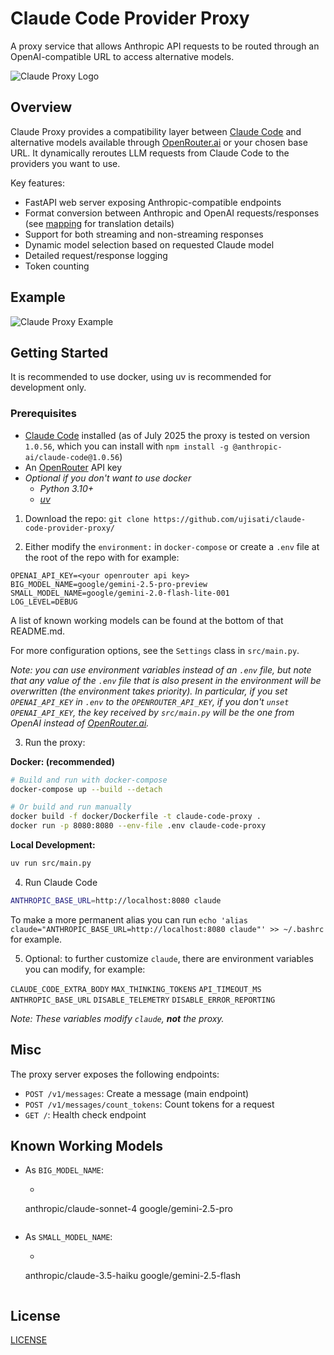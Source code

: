 # Claude Code Provider Proxy

A proxy service that allows Anthropic API requests to be routed through an OpenAI-compatible URL to access alternative models.

![Claude Proxy Logo](docs/cover.png)

## Overview

Claude Proxy provides a compatibility layer between [Claude Code](https://github.com/anthropics/claude-code) and alternative models available through [OpenRouter.ai](https://openrouter.ai/) or your chosen base URL. It dynamically reroutes LLM requests from Claude Code to the providers you want to use.

Key features:

- FastAPI web server exposing Anthropic-compatible endpoints
- Format conversion between Anthropic and OpenAI requests/responses
  (see [mapping](docs/mapping.md) for translation details)
- Support for both streaming and non-streaming responses
- Dynamic model selection based on requested Claude model
- Detailed request/response logging
- Token counting

## Example

![Claude Proxy Example](docs/example.png)

## Getting Started

It is recommended to use docker, using uv is recommended for development only.

### Prerequisites

- [Claude Code](https://github.com/anthropics/claude-code) installed (as of July 2025 the proxy is tested on version `1.0.56`, which you can install with `npm install -g @anthropic-ai/claude-code@1.0.56`)
- An [OpenRouter](https://openrouter.ai/) API key
- *Optional if you don't want to use docker*
    - *Python 3.10+*
    - *[uv](https://github.com/astral-sh/uv)*


1. Download the repo: `git clone https://github.com/ujisati/claude-code-provider-proxy/`

2. Either modify the `environment:` in `docker-compose` or create a `.env` file at the root of the repo with for example:

```env
OPENAI_API_KEY=<your openrouter api key>
BIG_MODEL_NAME=google/gemini-2.5-pro-preview
SMALL_MODEL_NAME=google/gemini-2.0-flash-lite-001
LOG_LEVEL=DEBUG
```

A list of known working models can be found at the bottom of that README.md.

For more configuration options, see the `Settings` class in `src/main.py`.

*Note: you can use environment variables instead of an `.env` file, but note that any value of the `.env` file that is also present in the environment will be overwritten (the environment takes priority). In particular, if you set `OPENAI_API_KEY` in `.env` to the `OPENROUTER_API_KEY`, if you don't `unset OPENAI_API_KEY`, the key received by `src/main.py` will be the one from OpenAI instead of [OpenRouter.ai](https://openrouter.ai/).*

3. Run the proxy:

**Docker: (recommended)**
```bash
# Build and run with docker-compose
docker-compose up --build --detach

# Or build and run manually
docker build -f docker/Dockerfile -t claude-code-proxy .
docker run -p 8080:8080 --env-file .env claude-code-proxy
```

**Local Development:**
```bash
uv run src/main.py
```

4. Run Claude Code

```bash
ANTHROPIC_BASE_URL=http://localhost:8080 claude
```

To make a more permanent alias you can run `echo 'alias claude="ANTHROPIC_BASE_URL=http://localhost:8080 claude"' >> ~/.bashrc` for example.

5. Optional: to further customize `claude`, there are environment variables you can modify, for example:

`CLAUDE_CODE_EXTRA_BODY`
`MAX_THINKING_TOKENS`
`API_TIMEOUT_MS`
`ANTHROPIC_BASE_URL`
`DISABLE_TELEMETRY`
`DISABLE_ERROR_REPORTING`

*Note: These variables modify `claude`, **not** the proxy.*

## Misc

The proxy server exposes the following endpoints:

- `POST /v1/messages`: Create a message (main endpoint)
- `POST /v1/messages/count_tokens`: Count tokens for a request
- `GET /`: Health check endpoint

## Known Working Models

* As `BIG_MODEL_NAME`:
    * ```
    anthropic/claude-sonnet-4
    google/gemini-2.5-pro
    ```

* As `SMALL_MODEL_NAME`:
    * ```
    anthropic/claude-3.5-haiku
    google/gemini-2.5-flash
    ```

## License

[LICENSE](./LICENSE)
